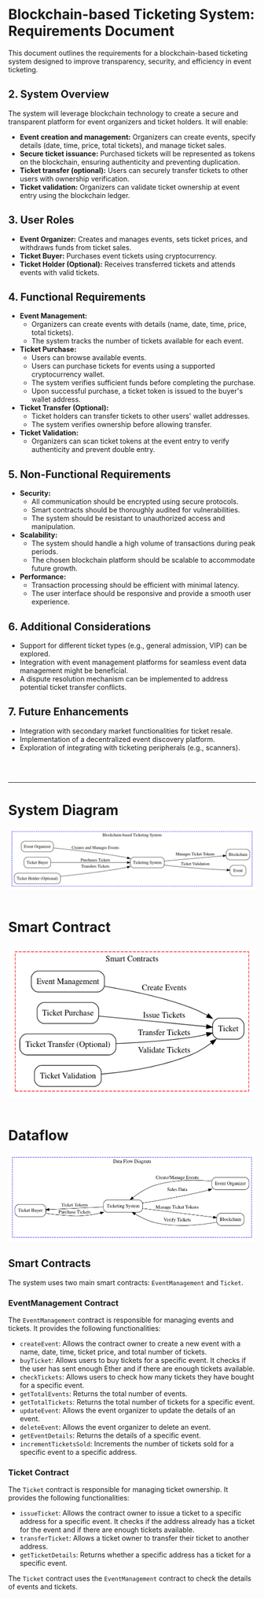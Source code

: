 # Blockchain-based Ticketing System: Requirements Document

This document outlines the requirements for a blockchain-based ticketing system designed to improve transparency, security, and efficiency in event ticketing.

## 2. System Overview

The system will leverage blockchain technology to create a secure and transparent platform for event organizers and ticket holders. It will enable:

- **Event creation and management:** Organizers can create events, specify details (date, time, price, total tickets), and manage ticket sales.
- **Secure ticket issuance:** Purchased tickets will be represented as tokens on the blockchain, ensuring authenticity and preventing duplication.
- **Ticket transfer (optional):** Users can securely transfer tickets to other users with ownership verification.
- **Ticket validation:** Organizers can validate ticket ownership at event entry using the blockchain ledger.

## 3. User Roles

- **Event Organizer:** Creates and manages events, sets ticket prices, and withdraws funds from ticket sales.
- **Ticket Buyer:** Purchases event tickets using cryptocurrency.
- **Ticket Holder (Optional):** Receives transferred tickets and attends events with valid tickets.

## 4. Functional Requirements

- **Event Management:**
    - Organizers can create events with details (name, date, time, price, total tickets).
    - The system tracks the number of tickets available for each event.
- **Ticket Purchase:**
    - Users can browse available events.
    - Users can purchase tickets for events using a supported cryptocurrency wallet.
    - The system verifies sufficient funds before completing the purchase.
    - Upon successful purchase, a ticket token is issued to the buyer's wallet address.
- **Ticket Transfer (Optional):**
    - Ticket holders can transfer tickets to other users' wallet addresses.
    - The system verifies ownership before allowing transfer.
- **Ticket Validation:**
    - Organizers can scan ticket tokens at the event entry to verify authenticity and prevent double entry.

## 5. Non-Functional Requirements

- **Security:**
    - All communication should be encrypted using secure protocols.
    - Smart contracts should be thoroughly audited for vulnerabilities.
    - The system should be resistant to unauthorized access and manipulation.
- **Scalability:**
    - The system should handle a high volume of transactions during peak periods.
    - The chosen blockchain platform should be scalable to accommodate future growth.
- **Performance:**
    - Transaction processing should be efficient with minimal latency.
    - The user interface should be responsive and provide a smooth user experience.

## 6. Additional Considerations

- Support for different ticket types (e.g., general admission, VIP) can be explored.
- Integration with event management platforms for seamless event data management might be beneficial.
- A dispute resolution mechanism can be implemented to address potential ticket transfer conflicts.

## 7. Future Enhancements

- Integration with secondary market functionalities for ticket resale.
- Implementation of a decentralized event discovery platform.
- Exploration of integrating with ticketing peripherals (e.g., scanners).

<br>
<br> 

___

# System Diagram

![System Diagram](sysinfo/system.png)
<br>
<br>


# Smart Contract
![Smart Contract](sysinfo/sc.png)
<br>
<br>

# Dataflow
![Data Flow](sysinfo/dataflow.png)


## Smart Contracts

The system uses two main smart contracts: `EventManagement` and `Ticket`.

### EventManagement Contract

The `EventManagement` contract is responsible for managing events and tickets. It provides the following functionalities:

- `createEvent`: Allows the contract owner to create a new event with a name, date, time, ticket price, and total number of tickets.
- `buyTicket`: Allows users to buy tickets for a specific event. It checks if the user has sent enough Ether and if there are enough tickets available.
- `checkTickets`: Allows users to check how many tickets they have bought for a specific event.
- `getTotalEvents`: Returns the total number of events.
- `getTotalTickets`: Returns the total number of tickets for a specific event.
- `updateEvent`: Allows the event organizer to update the details of an event.
- `deleteEvent`: Allows the event organizer to delete an event.
- `getEventDetails`: Returns the details of a specific event.
- `incrementTicketsSold`: Increments the number of tickets sold for a specific event to a specific address.

### Ticket Contract

The `Ticket` contract is responsible for managing ticket ownership. It provides the following functionalities:

- `issueTicket`: Allows the contract owner to issue a ticket to a specific address for a specific event. It checks if the address already has a ticket for the event and if there are enough tickets available.
- `transferTicket`: Allows a ticket owner to transfer their ticket to another address.
- `getTicketDetails`: Returns whether a specific address has a ticket for a specific event.

The `Ticket` contract uses the `EventManagement` contract to check the details of events and tickets.